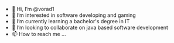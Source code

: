 - 👋 Hi, I’m @vorad1
- 👀 I’m interested in software developing and gaming
- 🌱 I’m currently learning a bachelor's degree in IT
- 💞️ I’m looking to collaborate on java based software development
- 📫 How to reach me ...

<!---
vorad1/vorad1 is a ✨ special ✨ repository because its `README.md` (this file) appears on your GitHub profile.
You can click the Preview link to take a look at your changes.
--->
